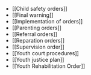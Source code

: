 - [[Child safety orders]]
- [[Final warning]]
- [[Implementation of orders]]
- [[Parenting orders]]
- [[Referral orders]]
- [[Reparation orders]]
- [[Supervision order]]
- [[Youth court procedures]]
- [[Youth justice plan]]
- [[Youth Rehabilitation Order]]
